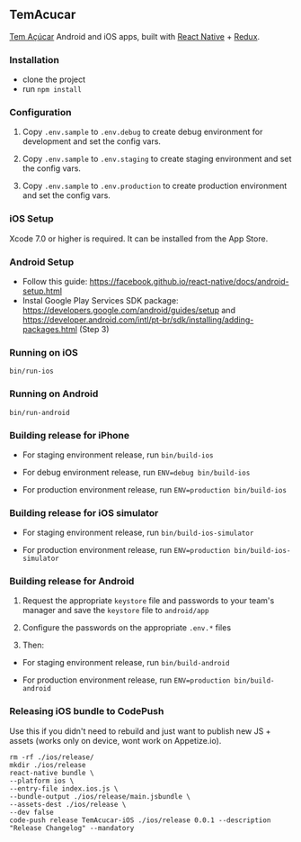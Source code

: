 ## TemAcucar

[Tem Açúcar](http://temacucar.com) Android and iOS apps, built with [React Native](https://facebook.github.io/react-native/) + [Redux](http://redux.js.org/).

### Installation

- clone the project
- run `npm install`

### Configuration

1. Copy `.env.sample` to `.env.debug` to create debug environment for development and set the config vars.

2. Copy `.env.sample` to `.env.staging` to create staging environment and set the config vars.

3. Copy `.env.sample` to `.env.production` to create production environment and set the config vars.

### iOS Setup

Xcode 7.0 or higher is required. It can be installed from the App Store.

### Android Setup

- Follow this guide: https://facebook.github.io/react-native/docs/android-setup.html
- Instal Google Play Services SDK package: https://developers.google.com/android/guides/setup and https://developer.android.com/intl/pt-br/sdk/installing/adding-packages.html (Step 3)

### Running on iOS

`bin/run-ios`

### Running on Android

`bin/run-android`

### Building release for iPhone

- For staging environment release, run `bin/build-ios`

- For debug environment release, run `ENV=debug bin/build-ios`

- For production environment release, run `ENV=production bin/build-ios`

### Building release for iOS simulator

- For staging environment release, run `bin/build-ios-simulator`

- For production environment release, run `ENV=production bin/build-ios-simulator`

### Building release for Android

1. Request the appropriate `keystore` file and passwords to your team's manager and save the `keystore` file to `android/app`

2. Configure the passwords on the appropriate `.env.*` files

3. Then:

  - For staging environment release, run `bin/build-android`

  - For production environment release, run `ENV=production bin/build-android`

### Releasing iOS bundle to CodePush

Use this if you didn't need to rebuild and just want to publish new JS + assets (works only on device, wont work on Appetize.io).

```
rm -rf ./ios/release/
mkdir ./ios/release
react-native bundle \
--platform ios \
--entry-file index.ios.js \
--bundle-output ./ios/release/main.jsbundle \
--assets-dest ./ios/release \
--dev false
code-push release TemAcucar-iOS ./ios/release 0.0.1 --description "Release Changelog" --mandatory
```
